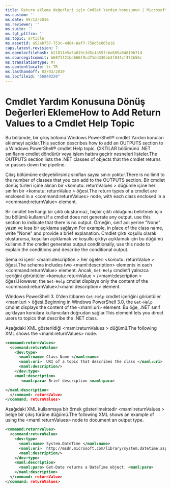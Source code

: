 ```yaml
---
title: Return ekleme değerleri için Cmdlet Yardım konusunun | Microsoft Docs
ms.custom: ''
ms.date: 09/12/2016
ms.reviewer: ''
ms.suite: ''
ms.tgt_pltfrm: ''
ms.topic: article
ms.assetid: a52ab737-753c-4d04-8af7-758d5c805e18
caps.latest.revision: 7
ms.openlocfilehash: b21811e5a5a819c3d5c4a55fcbe685a84819b71d
ms.sourcegitcommit: b6871f21bd666f9cd71dd336bb3f844cf472b56c
ms.translationtype: MT
ms.contentlocale: tr-TR
ms.lasthandoff: 02/03/2019
ms.locfileid: "56849220"
---
```

# <a name="how-to-add-return-values-to-a-cmdlet-help-topic"></a><span data-ttu-id="541fe-102">Cmdlet Yardım Konusuna Dönüş Değerleri Ekleme</span><span class="sxs-lookup"><span data-stu-id="541fe-102">How to Add Return Values to a Cmdlet Help Topic</span></span>

<span data-ttu-id="541fe-103">Bu bölümde, bir çıkış bölümü Windows PowerShell® cmdlet Yardım konuları eklemeyi açıklar.</span><span class="sxs-lookup"><span data-stu-id="541fe-103">This section describes how to add an OUTPUTS section to a Windows PowerShell® cmdlet Help topic.</span></span> <span data-ttu-id="541fe-104">ÇIKTILAR bölümünü .NET sınıflarını cmdlet döndürür veya işlem hattını geçirir nesneleri listeler.</span><span class="sxs-lookup"><span data-stu-id="541fe-104">The OUTPUTS section lists the .NET classes of objects that the cmdlet returns or passes down the pipeline.</span></span>

<span data-ttu-id="541fe-105">Çıkış bölümüne ekleyebilirsiniz sınıfları sayısı sınırı yoktur.</span><span class="sxs-lookup"><span data-stu-id="541fe-105">There is no limit to the number of classes that you can add to the OUTPUTS section.</span></span> <span data-ttu-id="541fe-106">Bir cmdlet dönüş türleri içine alınan bir \<komutu: returnValues > düğümle içine her sınıfın bir \<komutu: returnValue > öğesi.</span><span class="sxs-lookup"><span data-stu-id="541fe-106">The return types of a cmdlet are enclosed in a \<command:returnValues> node, with each class enclosed in a \<command:returnValue> element.</span></span>

<span data-ttu-id="541fe-107">Bir cmdlet herhangi bir çıktı oluşturmaz, hiçbir çıktı olduğunu belirtmek için bu bölümü kullanın.</span><span class="sxs-lookup"><span data-stu-id="541fe-107">If a cmdlet does not generate any output, use this section to indicate that there is no output.</span></span> <span data-ttu-id="541fe-108">Örneğin, sınıf adı yerine "None" yazın ve kısa bir açıklama sağlayın.</span><span class="sxs-lookup"><span data-stu-id="541fe-108">For example, in place of the class name, write "None" and provide a brief explanation.</span></span> <span data-ttu-id="541fe-109">Cmdlet çıktı koşullu olarak oluşturursa, koşulları açıklamak ve koşullu çıktıyı açıklamak için bu düğümü kullanın.</span><span class="sxs-lookup"><span data-stu-id="541fe-109">If the cmdlet generates output conditionally, use this node to explain the conditions and describe the conditional output.</span></span>

<span data-ttu-id="541fe-110">Şema iki içerir \<maml:description > her öğeleri \<komutu: returnValue > öğesi.</span><span class="sxs-lookup"><span data-stu-id="541fe-110">The schema includes two \<maml:description> elements in each \<command:returnValue> element.</span></span> <span data-ttu-id="541fe-111">Ancak, `Get-Help` cmdlet'i yalnızca içeriğini görüntüler \<komutu: returnValue > /\<maml:description > öğesi.</span><span class="sxs-lookup"><span data-stu-id="541fe-111">However, the `Get-Help` cmdlet displays only the content of the \<command:returnValue>/\<maml:description> element.</span></span>

<span data-ttu-id="541fe-112">Windows PowerShell 3. 0'den itibaren `Get-Help` cmdlet içeriğini görüntüler \<maml:uri > öğesi.</span><span class="sxs-lookup"><span data-stu-id="541fe-112">Beginning in Windows PowerShell 3.0, the `Get-Help` cmdlet displays the content of the \<maml:uri> element.</span></span> <span data-ttu-id="541fe-113">Bu öğe, .NET sınıf açıklayan konulara kullanıcıları doğrudan sağlar.</span><span class="sxs-lookup"><span data-stu-id="541fe-113">This element lets you direct users to topics that describe the .NET class.</span></span>

<span data-ttu-id="541fe-114">Aşağıdaki XML gösterildiği \<maml:returnValues > düğümü.</span><span class="sxs-lookup"><span data-stu-id="541fe-114">The following XML shows the \<maml:returnValues> node.</span></span>

```xml
<command:returnValues>
  <command:returnValue>
    <dev:type>
      <maml:name> Class Name </maml:name>
      <maml:uri>  URI of a topic that describes the class </maml:uri>
      <maml:description/>
    </dev:type>
    <maml:description>
       <maml:para> Brief description <maml:para>

</maml:description>
  </command: returnValue>
</command: returnValues>
```

<span data-ttu-id="541fe-115">Aşağıdaki XML kullanmaya bir örnek gösterilmektedir \<maml:returnValues > belge bir çıkış türüne düğümü.</span><span class="sxs-lookup"><span data-stu-id="541fe-115">The following XML shows an example of using the \<maml:returnValues> node to document an output type.</span></span>

```xml
<command:returnValues>
  <command:returnValue>
    <dev:type>
      <maml:name> System.DateTime </maml:name>
      <maml:uri>  http://msdn.microsoft.com/library/system.datetime.aspx </maml:uri>
      <maml:description/>
    </dev:type>
    <maml:description>
      <maml:para> Get-Date returns a DateTime object. <maml:para>
    </maml:description>
  </command: returnValue>
</command: returnValues>
```



